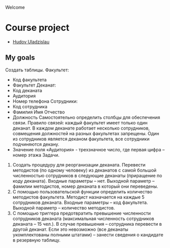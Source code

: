 Welcome
# Course project
- [Hudov Uladzislau](https://github.com/Vladislavius12)

## My goals
Создать таблицы.
Факультет:
-	Код факультета
-	Факультет
Деканат:
-	Код деканата
-	Аудитория
-	Номер телефона
Сотрудники:
-	Код сотрудника
-	Фамилия Имя Отчество
-	Должность 
Самостоятельно определить столбцы для обеспечения связи. Правило связей: каждый факультет имеет только один деканат. В каждом деканате работает несколько сотрудников, совмещения должностей на разных факультетах запрещены. Один из сотрудников является деканом факультета, все сотрудники подчиняются декану.
-	Значение поля  «Аудитория» - трехзначное число, где первая цифра – номер этажа
Задачи.
1.	Создать процедуру для реорганизации деканата. Перевести методистов (по одному человеку) из деканатов с самой большой численностью сотрудников в следующие деканаты (приращение по коду деканата). Входные параметры – нет. Выходной параметр – фамилии методистов, номер деканата в который они переведены.
2.	С помощью пользовательской функции определить количество методистов факультета.  Методист назначается на каждые 5 сотрудников деканата. Входные параметры – код факультета. Выходной параметр – количество методистов.
3.	С помощью триггера предотвратить превышение численности сотрудников деканата (максимальная численность сотрудников деканата – 15 чел.). В случае превышения – сотрудника перевести в другой деканат. Если это невозможно (все деканаты укомплектованы полными штатами) – занести сведения о кандидате в резервную таблицу.
